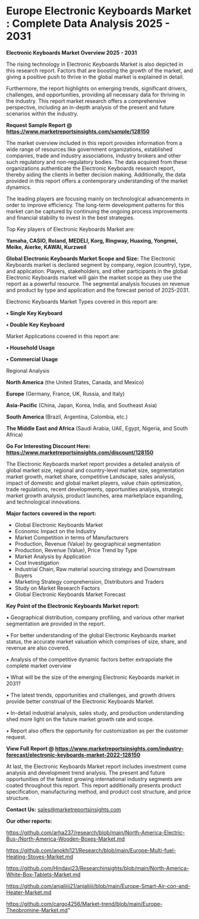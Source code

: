 # Europe Electronic Keyboards Market : Complete Data Analysis 2025 - 2031

<Strong> Electronic Keyboards Market Overview 2025 - 2031</strong>

The rising technology in Electronic Keyboards Market is also depicted in this research report. Factors that are boosting the growth of the market, and giving a positive push to thrive in the global market is explained in detail.

Furthermore, the report highlights on emerging trends, significant drivers, challenges, and opportunities, providing all necessary data for thriving in the industry. This report market research offers a comprehensive perspective, including an in-depth analysis of the present and future scenarios within the industry.

<strong>Request Sample Report @ <a href=https://www.marketreportsinsights.com/sample/128150>https://www.marketreportsinsights.com/sample/128150</a></strong>

The market overview included in this report provides information from a wide range of resources like government organizations, established companies, trade and industry associations, industry brokers and other such regulatory and non-regulatory bodies. The data acquired from these organizations authenticate the Electronic Keyboards research report, thereby aiding the clients in better decision making. Additionally, the data provided in this report offers a contemporary understanding of the market dynamics.

The leading players are focusing mainly on technological advancements in order to improve efficiency. The long-term development patterns for this market can be captured by continuing the ongoing process improvements and financial stability to invest in the best strategies.

Top Key players of Electronic Keyboards Market are:

<strong>Yamaha, CASIO, Roland, MEDELI, Korg, Ringway, Huaxing, Yongmei, Meike, Aierke, KAWAI, Kurzweil</strong>

<strong><b>Global Electronic Keyboards Market Scope and Size:</b></strong>
The Electronic Keyboards market is declared segment by company, region (country), type, and application. Players, stakeholders, and other participants in the global Electronic Keyboards market will gain the market scope as they use the report as a powerful resource. The segmental analysis focuses on revenue and product by type and application and the forecast period of 2025-2031.

Electronic Keyboards Market Types covered in this report are:

<strong>• Single Key Keyboard

• Double Key Keyboard</strong>

Market Applications covered in this report are:

<strong>• Household Usage

• Commercial Usage</strong> 

Regional Analysis

<strong>North America</strong> (the United States, Canada, and Mexico)

<strong>Europe</strong> (Germany, France, UK, Russia, and Italy)

<strong>Asia-Pacific</strong> (China, Japan, Korea, India, and Southeast Asia)

<strong>South America</strong> (Brazil, Argentina, Colombia, etc.)

<strong>The Middle East and Africa</strong> (Saudi Arabia, UAE, Egypt, Nigeria, and South Africa)

<strong>Go For Interesting Discount Here: <a href=https://www.marketreportsinsights.com/discount/128150>https://www.marketreportsinsights.com/discount/128150</a></strong>

The Electronic Keyboards market report provides a detailed analysis of global market size, regional and country-level market size, segmentation market growth, market share, competitive Landscape, sales analysis, impact of domestic and global market players, value chain optimization, trade regulations, recent developments, opportunities analysis, strategic market growth analysis, product launches, area marketplace expanding, and technological innovations.

<strong><b>Major factors covered in the report:</b></strong>
<ul>
  <li>Global Electronic Keyboards Market </li>
  <li>Economic Impact on the Industry</li>
  <li>Market Competition in terms of Manufacturers</li>
  <li>Production, Revenue (Value) by geographical segmentation</li>
  <li>Production, Revenue (Value), Price Trend by Type</li>
  <li>Market Analysis by Application</li>
  <li>Cost Investigation</li>
  <li>Industrial Chain, Raw material sourcing strategy and Downstream Buyers</li>
  <li>Marketing Strategy comprehension, Distributors and Traders</li>
  <li>Study on Market Research Factors</li>
  <li>Global Electronic Keyboards Market Forecast</li>
</ul>

<strong><b>Key Point of the Electronic Keyboards Market report:</b></strong>

• Geographical distribution, company profiling, and various other market segmentation are provided in the report.

• For better understanding of the global Electronic Keyboards market status, the accurate market valuation which comprises of size, share, and revenue are also covered.

• Analysis of the competitive dynamic factors better extrapolate the complete market overview

• What will be the size of the emerging Electronic Keyboards market in 2031?

• The latest trends, opportunities and challenges, and growth drivers provide better construal of the Electronic Keyboards Market.

• In-detail industrial analysis, sales study, and production understanding shed more light on the future market growth rate and scope.

• Report also offers the opportunity for customization as per the customer request.

<strong><b>View Full Report @ <a href=https://www.marketreportsinsights.com/industry-forecast/electronic-keyboards-market-2022-128150>https://www.marketreportsinsights.com/industry-forecast/electronic-keyboards-market-2022-128150</a></b></strong>


At last, the Electronic Keyboards Market report includes investment come analysis and development trend analysis. The present and future opportunities of the fastest growing international industry segments are coated throughout this report. This report additionally presents product specification, manufacturing method, and product cost structure, and price structure.

<strong>Contact Us:</strong>
sales@marketreportsinsights.com

<strong>Our other reports:</strong>

<a href=https://github.com/arha237/research/blob/main/North-America-Electric-Bus-/North-America-Wooden-Boxes-Market.md>https://github.com/arha237/research/blob/main/North-America-Electric-Bus-/North-America-Wooden-Boxes-Market.md</a>

<a href=https://github.com/anokhi121/Research/blob/main/Europe-Multi-fuel-Heating-Stoves-Market.md>https://github.com/anokhi121/Research/blob/main/Europe-Multi-fuel-Heating-Stoves-Market.md</a>

<a href=https://github.com/Hindavi23/Researchinsights/blob/main/North-America-White-Box-Tablets-Market.md>https://github.com/Hindavi23/Researchinsights/blob/main/North-America-White-Box-Tablets-Market.md</a>

<a href=https://github.com/anjaliiii21/anjaliiii/blob/main/Europe-Smart-Air-con-and-Heater-Market.md>https://github.com/anjaliiii21/anjaliiii/blob/main/Europe-Smart-Air-con-and-Heater-Market.md</a>

<a href=https://github.com/cargo4256/Market-trend/blob/main/Europe-Theobromine-Market.md>https://github.com/cargo4256/Market-trend/blob/main/Europe-Theobromine-Market.md</a>"
